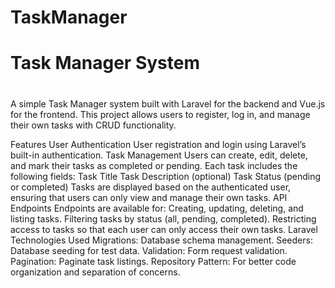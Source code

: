 # TaskManager


<h1>Task Manager System<h1></h1>
A simple Task Manager system built with Laravel for the backend and Vue.js for the frontend. 
This project allows users to register, log in, and manage their own tasks with CRUD functionality.

Features
User Authentication
User registration and login using Laravel’s built-in authentication.
Task Management
Users can create, edit, delete, and mark their tasks as completed or pending.
Each task includes the following fields:
Task Title
Task Description (optional)
Task Status (pending or completed)
Tasks are displayed based on the authenticated user, ensuring that users can only view and manage their own tasks.
API Endpoints
Endpoints are available for:
Creating, updating, deleting, and listing tasks.
Filtering tasks by status (all, pending, completed).
Restricting access to tasks so that each user can only access their own tasks.
Laravel Technologies Used
Migrations: Database schema management.
Seeders: Database seeding for test data.
Validation: Form request validation.
Pagination: Paginate task listings.
Repository Pattern: For better code organization and separation of concerns.

